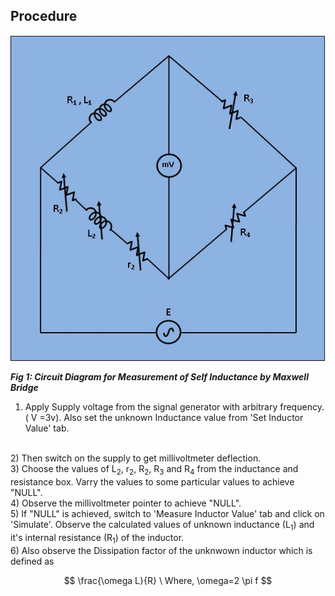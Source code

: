 ## Procedure

<p align="center">

![Rm501 Figure](images/maxwellsimu.jpg)

***Fig 1: Circuit Diagram for Measurement of Self Inductance by Maxwell Bridge***
</p>

1)  Apply Supply voltage from the signal generator with arbitrary frequency. ( V =3v). Also set the unknown Inductance value from 'Set Inductor Value' tab.
 </br>
2)  Then switch on the supply to get millivoltmeter deflection.
 </br>
3)  Choose the values of   L<sub>2</sub>, r<sub>2</sub>, R<sub>2</sub>, R<sub>3</sub> and R<sub>4</sub> from the inductance and resistance box. Varry the values to some particular values to achieve "NULL".
 </br>
4) Observe the millivoltmeter pointer to achieve "NULL".
 </br>
5) If "NULL" is achieved, switch to 'Measure Inductor Value' tab and click on 'Simulate'. Observe the calculated values of unknown inductance (L<sub>1</sub>) and it's internal resistance (R<sub>1</sub>) of the inductor.
 </br>
6) Also observe the Dissipation factor of the unknwown inductor which is defined as

$$ \frac{\omega L}{R} \  Where, \omega=2 \pi f $$

<script id="MathJax-script" async src="https://cdn.jsdelivr.net/npm/mathjax@3/es5/tex-mml-chtml.js"></script>
